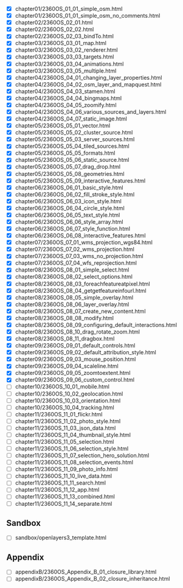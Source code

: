 - [x] chapter01/2360OS_01_01_simple_osm.html
- [x] chapter01/2360OS_01_01_simple_osm_no_comments.html
- [x] chapter02/2360OS_02_01.html
- [x] chapter02/2360OS_02_02.html
- [x] chapter02/2360OS_02_03_bindTo.html
- [x] chapter03/2360OS_03_01_map.html
- [x] chapter03/2360OS_03_02_renderer.html
- [x] chapter03/2360OS_03_03_targets.html
- [x] chapter03/2360OS_03_04_animations.html
- [x] chapter03/2360OS_03_05_multiple.html
- [x] chapter04/2360OS_04_01_changing_layer_properties.html
- [x] chapter04/2360OS_04_02_osm_layer_and_mapquest.html
- [x] chapter04/2360OS_04_03_stamen.html
- [x] chapter04/2360OS_04_04_bingmaps.html
- [x] chapter04/2360OS_04_05_zoomify.html
- [x] chapter04/2360OS_04_06_various_sources_and_layers.html
- [x] chapter04/2360OS_04_07_static_image.html
- [x] chapter05/2360OS_05_01_vector.html
- [x] chapter05/2360OS_05_02_cluster_source.html
- [x] chapter05/2360OS_05_03_server_sources.html
- [x] chapter05/2360OS_05_04_tiled_sources.html
- [x] chapter05/2360OS_05_05_formats.html
- [x] chapter05/2360OS_05_06_static_source.html
- [x] chapter05/2360OS_05_07_drag_drop.html
- [x] chapter05/2360OS_05_08_geometries.html
- [x] chapter05/2360OS_05_09_interactive_features.html
- [x] chapter06/2360OS_06_01_basic_style.html
- [x] chapter06/2360OS_06_02_fill_stroke_style.html
- [x] chapter06/2360OS_06_03_icon_style.html
- [x] chapter06/2360OS_06_04_circle_style.html
- [x] chapter06/2360OS_06_05_text_style.html
- [x] chapter06/2360OS_06_06_style_array.html
- [x] chapter06/2360OS_06_07_style_function.html
- [x] chapter06/2360OS_06_08_interactive_features.html
- [x] chapter07/2360OS_07_01_wms_projection_wgs84.html
- [x] chapter07/2360OS_07_02_wms_projection.html
- [x] chapter07/2360OS_07_03_wms_no_projection.html
- [x] chapter07/2360OS_07_04_wfs_reprojection.html
- [x] chapter08/2360OS_08_01_simple_select.html
- [x] chapter08/2360OS_08_02_select_options.html
- [x] chapter08/2360OS_08_03_foreachfeatureatpixel.html
- [x] chapter08/2360OS_08_04_getgetfeatureinfourl.html
- [x] chapter08/2360OS_08_05_simple_overlay.html
- [x] chapter08/2360OS_08_06_layer_overlay.html
- [x] chapter08/2360OS_08_07_create_new_content.html
- [x] chapter08/2360OS_08_08_modify.html
- [x] chapter08/2360OS_08_09_configuring_default_interactions.html
- [x] chapter08/2360OS_08_10_drag_rotate_zoom.html
- [x] chapter08/2360OS_08_11_dragbox.html
- [x] chapter09/2360OS_09_01_default_controls.html
- [x] chapter09/2360OS_09_02_default_attribution_style.html
- [x] chapter09/2360OS_09_03_mouse_position.html
- [x] chapter09/2360OS_09_04_scaleline.html
- [x] chapter09/2360OS_09_05_zoomtoextent.html
- [x] chapter09/2360OS_09_06_custom_control.html
- [ ] chapter10/2360OS_10_01_mobile.html
- [ ] chapter10/2360OS_10_02_geolocation.html
- [ ] chapter10/2360OS_10_03_orientation.html
- [ ] chapter10/2360OS_10_04_tracking.html
- [ ] chapter11/2360OS_11_01_flickr.html
- [ ] chapter11/2360OS_11_02_photo_style.html
- [ ] chapter11/2360OS_11_03_json_data.html
- [ ] chapter11/2360OS_11_04_thumbnail_style.html
- [ ] chapter11/2360OS_11_05_selection.html
- [ ] chapter11/2360OS_11_06_selection_style.html
- [ ] chapter11/2360OS_11_07_selection_hero_solution.html
- [ ] chapter11/2360OS_11_08_selection_events.html
- [ ] chapter11/2360OS_11_09_photo_info.html
- [ ] chapter11/2360OS_11_10_live_data.html
- [ ] chapter11/2360OS_11_11_search.html
- [ ] chapter11/2360OS_11_12_app.html
- [ ] chapter11/2360OS_11_13_combined.html
- [ ] chapter11/2360OS_11_14_separate.html

## Sandbox

- [ ] sandbox/openlayers3_template.html

## Appendix

- [ ] appendixB/2360OS_Appendix_B_01_closure_library.html
- [ ] appendixB/2360OS_Appendix_B_02_closure_inheritance.html
